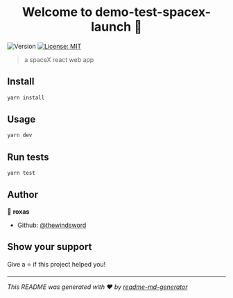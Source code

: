 <h1 align="center">Welcome to demo-test-spacex-launch 👋</h1>
<p>
  <img alt="Version" src="https://img.shields.io/badge/version-0.1.0-blue.svg?cacheSeconds=2592000" />
  <a href="#" target="_blank">
    <img alt="License: MIT" src="https://img.shields.io/badge/License-MIT-yellow.svg" />
  </a>
</p>

> a spaceX react web app

## Install

```sh
yarn install
```

## Usage

```sh
yarn dev
```

## Run tests

```sh
yarn test
```

## Author

👤 **roxas**

* Github: [@thewindsword](https://github.com/thewindsword)

## Show your support

Give a ⭐️ if this project helped you!

***
_This README was generated with ❤️ by [readme-md-generator](https://github.com/kefranabg/readme-md-generator)_